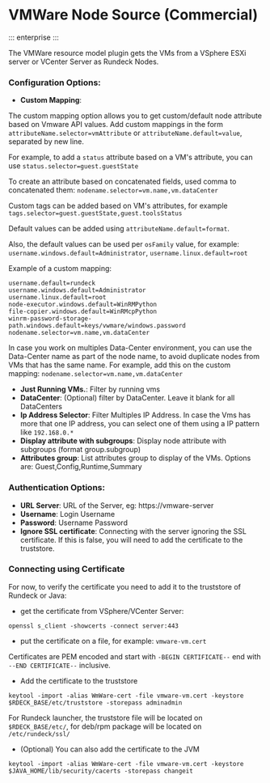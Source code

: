# VMWare Node Source (Commercial)
::: enterprise
:::

The VMWare resource model plugin gets the VMs from a VSphere ESXi server or VCenter Server as Rundeck Nodes.

### Configuration Options:

- **Custom Mapping**:

The custom mapping option allows you to get custom/default node attribute based on Vmware API values.
Add custom mappings in the form `attributeName.selector=vmAttribute` or `attributeName.default=value`, separated by new line.

For example, to add a `status` attribute based on a VM's attribute, you can use `status.selector=guest.guestState`

To create an attribute based on concatenated fields, used comma to concatenated them: `nodename.selector=vm.name,vm.dataCenter`

Custom tags can be added based on VM's attributes, for example `tags.selector=guest.guestState,guest.toolsStatus`

Default values can be added using `attributeName.default=format`.

Also, the default values can be used per `osFamily` value, for example: `username.windows.default=Administrator`, `username.linux.default=root`

Example of a custom mapping:

```
username.default=rundeck
username.windows.default=Administrator
username.linux.default=root
node-executor.windows.default=WinRMPython
file-copier.windows.default=WinRMcpPython
winrm-password-storage-path.windows.default=keys/vwmare/windows.password
nodename.selector=vm.name,vm.dataCenter
```

In case you work on multiples Data-Center environment, you can use the Data-Center name as part of the node name, to avoid duplicate nodes from VMs that has the same name.
For example, add this on the custom mapping: `nodename.selector=vm.name,vm.dataCenter`

- **Just Running VMs.**: Filter by running vms
- **DataCenter**: (Optional) filter by DataCenter. Leave it blank for all DataCenters
- **Ip Address Selector**: Filter Multiples IP Address. In case the Vms has more that one IP address, you can select one of them using a IP pattern like `192.168.0.*`
- **Display attribute with subgroups**: Display node attribute with subgroups (format group.subgroup)
- **Attributes group**: List attributes group to display of the VMs. Options are: Guest,Config,Runtime,Summary

### Authentication Options:

- **URL Server**: URL of the Server, eg: https://vmware-server
- **Username**: Login Username
- **Password**: Username Password
- **Ignore SSL certificate**: Connecting with the server ignoring the SSL certificate. If this is false, you will need to add the certificate to the truststore.

### Connecting using Certificate

For now, to verify the certificate you need to add it to the truststore of Rundeck or Java:

- get the certificate from VSphere/VCenter Server:

```
openssl s_client -showcerts -connect server:443
```

- put the certificate on a file, for example: `vmware-vm.cert`

Certificates are PEM encoded and start with `-BEGIN CERTIFICATE--` end with `--END CERTIFICATE--` inclusive.

- Add the certificate to the truststore

```
keytool -import -alias WmWare-cert -file vmware-vm.cert -keystore  $RDECK_BASE/etc/truststore -storepass adminadmin

```

For Rundeck launcher, the truststore file will be located on `$RDECK_BASE/etc/`, for deb/rpm package will be located on `/etc/rundeck/ssl/`

- (Optional) You can also add the certificate to the JVM

```
keytool -import -alias WmWare-cert -file vmware-vm.cert -keystore $JAVA_HOME/lib/security/cacerts -storepass changeit

```
